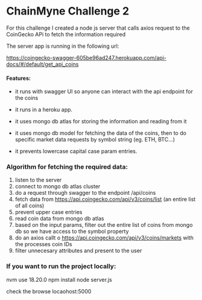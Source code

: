 # ChainMyne Challenge 2

For this challenge I created a node js server that calls axios request to the CoinGecko APi to fetch the information required

The server app is running in the following url:

https://coingecko-swagger-605be96ad247.herokuapp.com/api-docs/#/default/get_api_coins

#### Features:

* it runs with swagger UI so anyone can interact with the api endpoint for the coins

* it runs in a heroku app. 

* it uses mongo db atlas for storing the information and reading from it

* it uses mongo db model for fetching the data of the coins, then to do specific market data requests by symbol string (eg. ETH, BTC...)

* it prevents lowercase capital case param entries.

### Algorithm for fetching the required data:

1. listen to the server
2. connect to mongo db atlas cluster
3. do a request through swagger to the endpoint /api/coins
4. fetch data from https://api.coingecko.com/api/v3/coins/list (an entire list of all coins)
5. prevent upper case entries
6. read coin data from mongo db atlas
7. based on the input params, filter out the entire list of coins from mongo db so we have access to the symbol property
8. do an axios callt o https://api.coingecko.com/api/v3/coins/markets with the processes coin IDs
9. filter unnecesary attributes and present to the user

### If you want to run the project locally:

nvm use 18.20.0
npm install
node server.js

check the browse locaohost:5000